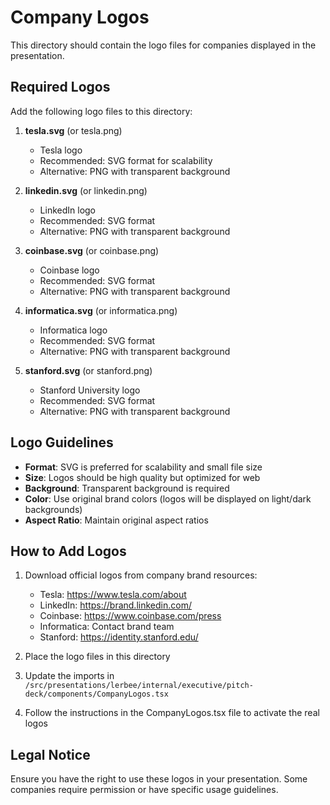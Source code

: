 # Company Logos

This directory should contain the logo files for companies displayed in the presentation.

## Required Logos

Add the following logo files to this directory:

1. **tesla.svg** (or tesla.png)
   - Tesla logo
   - Recommended: SVG format for scalability
   - Alternative: PNG with transparent background

2. **linkedin.svg** (or linkedin.png)
   - LinkedIn logo
   - Recommended: SVG format
   - Alternative: PNG with transparent background

3. **coinbase.svg** (or coinbase.png)
   - Coinbase logo
   - Recommended: SVG format
   - Alternative: PNG with transparent background

4. **informatica.svg** (or informatica.png)
   - Informatica logo
   - Recommended: SVG format
   - Alternative: PNG with transparent background

5. **stanford.svg** (or stanford.png)
   - Stanford University logo
   - Recommended: SVG format
   - Alternative: PNG with transparent background

## Logo Guidelines

- **Format**: SVG is preferred for scalability and small file size
- **Size**: Logos should be high quality but optimized for web
- **Background**: Transparent background is required
- **Color**: Use original brand colors (logos will be displayed on light/dark backgrounds)
- **Aspect Ratio**: Maintain original aspect ratios

## How to Add Logos

1. Download official logos from company brand resources:
   - Tesla: https://www.tesla.com/about
   - LinkedIn: https://brand.linkedin.com/
   - Coinbase: https://www.coinbase.com/press
   - Informatica: Contact brand team
   - Stanford: https://identity.stanford.edu/

2. Place the logo files in this directory

3. Update the imports in `/src/presentations/lerbee/internal/executive/pitch-deck/components/CompanyLogos.tsx`

4. Follow the instructions in the CompanyLogos.tsx file to activate the real logos

## Legal Notice

Ensure you have the right to use these logos in your presentation. Some companies require permission or have specific usage guidelines.